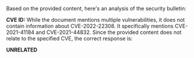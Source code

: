 Based on the provided content, here's an analysis of the security bulletin:

**CVE ID:** While the document mentions multiple vulnerabilities, it does not contain information about CVE-2022-22308. It specifically mentions CVE-2021-41184 and CVE-2021-44832. Since the provided content does not relate to the specified CVE, the correct response is:

**UNRELATED**